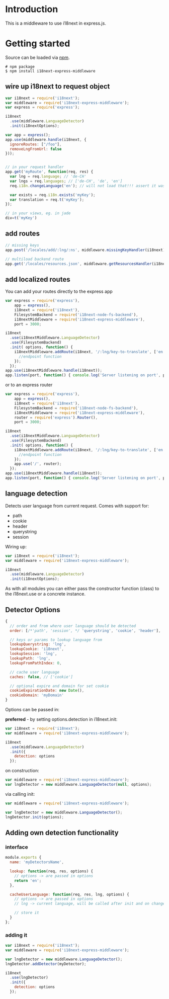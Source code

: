 # Introduction

This is a middleware to use i18next in express.js.

# Getting started

Source can be loaded via [npm](https://www.npmjs.com/package/i18next-express-middleware).

```
# npm package
$ npm install i18next-express-middleware
```

## wire up i18next to request object

```js
var i18next = require('i18next');
var middleware = require('i18next-express-middleware');
var express = require('express');

i18next
  .use(middleware.LanguageDetector)
  .init(i18nextOptions);

var app = express();
app.use(middleware.handle(i18next, {
  ignoreRoutes: ["/foo"],
  removeLngFromUrl: false
}));


// in your request handler
app.get('myRoute', function(req, res) {
  var lng = req.language; // 'de-CH'
  var lngs = req.languages; // ['de-CH', 'de', 'en']
  req.i18n.changeLanguage('en'); // will not load that!!! assert it was preloaded

  var exists = req.i18n.exists('myKey');
  var translation = req.t('myKey');
});

// in your views, eg. in jade
div=t('myKey')
```

## add routes

```js
// missing keys
app.post('/locales/add/:lng/:ns', middleware.missingKeyHandler(i18next));

// multiload backend route
app.get('/locales/resources.json', middleware.getResourcesHandler(i18next));
```

## add localized routes

You can add your routes directly to the express app

```js
var express = require('express'),
    app = express(),
    i18next = require('i18next'),
    FilesystemBackend = require('i18next-node-fs-backend'),
    i18nextMiddleware = require('i18next-express-middleware'),
    port = 3000;

i18next
  .use(i18nextMiddleware.LanguageDetector)
  .use(FilesystemBackend)
  .init( options, function() {
    i18nextMiddleware.addRoute(i18next, '/:lng/key-to-translate', ['en', 'de', 'it'], app, 'get', function(req, res) {
      //endpoint function
    });
  });
app.use(i18nextMiddleware.handle(i18next));
app.listen(port, function() { console.log('Server listening on port', port) } );
```

or to an express router

```js
var express = require('express'),
    app = express(),
    i18next = require('i18next'),
    FilesystemBackend = require('i18next-node-fs-backend'),
    i18nextMiddleware = require('i18next-express-middleware'),
    router = require('express').Router(),
    port = 3000;

i18next
  .use(i18nextMiddleware.LanguageDetector)
  .use(FilesystemBackend)
  .init( options, function() {
    i18nextMiddleware.addRoute(i18next, '/:lng/key-to-translate', ['en', 'de', 'it'], router, 'get', function(req, res) {
      //endpoint function
    });
    app.use('/', router);
  });
app.use(i18nextMiddleware.handle(i18next));
app.listen(port, function() { console.log('Server listening on port', port) } );
```

## language detection

Detects user language from current request. Comes with support for:

- path
- cookie
- header
- querystring
- session

Wiring up:

```js
var i18next = require('i18next');
var middleware = require('i18next-express-middleware');

i18next
  .use(middleware.LanguageDetector)
  .init(i18nextOptions);
```

As with all modules you can either pass the constructor function (class) to the i18next.use or a concrete instance.

## Detector Options

```js
{
  // order and from where user language should be detected
  order: [/*'path', 'session', */ 'querystring', 'cookie', 'header'],

  // keys or params to lookup language from
  lookupQuerystring: 'lng',
  lookupCookie: 'i18next',
  lookupSession: 'lng',
  lookupPath: 'lng',
  lookupFromPathIndex: 0,

  // cache user language
  caches: false, // ['cookie']

  // optional expire and domain for set cookie
  cookieExpirationDate: new Date(),
  cookieDomain: 'myDomain'
}
```

Options can be passed in:

**preferred** - by setting options.detection in i18next.init:

```js
var i18next = require('i18next');
var middleware = require('i18next-express-middleware');

i18next
  .use(middleware.LanguageDetector)
  .init({
    detection: options
  });
```

on construction:

```js
var middleware = require('i18next-express-middleware');
var lngDetector = new middleware.LanguageDetector(null, options);
```

via calling init:

```js
var middleware = require('i18next-express-middleware');

var lngDetector = new middleware.LanguageDetector();
lngDetector.init(options);
```

## Adding own detection functionality

### interface

```js
module.exports {
  name: 'myDetectorsName',

  lookup: function(req, res, options) {
    // options -> are passed in options
    return 'en';
  },

  cacheUserLanguage: function(req, res, lng, options) {
    // options -> are passed in options
    // lng -> current language, will be called after init and on changeLanguage

    // store it
  }
};
```


### adding it

```js
var i18next = require('i18next');
var middleware = require('i18next-express-middleware');

var lngDetector = new middleware.LanguageDetector();
lngDetector.addDetector(myDetector);

i18next
  .use(lngDetector)
  .init({
    detection: options
  });
```

